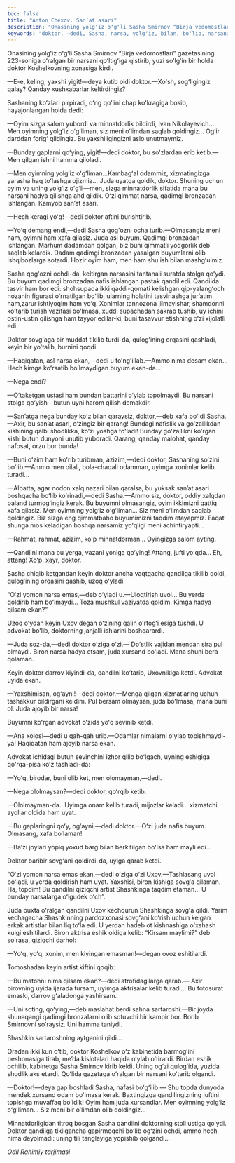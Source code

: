 ```yaml
---
toc: false
title: "Anton Chexov. Sanʼat asari"
description: "Onasining yolgʻiz oʻgʻli Sasha Smirnov “Birja vedomostlari” gazetasining 223-soniga oʻralgan bir narsani..."
keywords: "doktor, —dedi, Sasha, narsa, yolgʻiz, bilan, boʻlib, narsani, oyimning, qadimgi, bronzadan, buyum, keyin, kelib, qandilni, oʻralgan, sizga, oʻlimdan, saqlab, qoʻying"
---
```


Onasining yolgʻiz oʻgʻli Sasha Smirnov “Birja vedomostlari” gazetasining 223-soniga oʻralgan bir narsani qoʻltigʻiga qistirib, yuzi soʻlgʻin bir holda doktor Koshelkovning xonasiga kirdi.

—E-e, keling, yaxshi yigit!—deya kutib oldi doktor.—Xoʻsh, sogʻligingiz qalay? Qanday xushxabarlar keltirdingiz?

Sashaning koʻzlari pirpiradi, oʻng qoʻlini chap koʻkragiga bosib, hayajonlangan holda dedi:

—Oyim sizga salom yubordi va minnatdorlik bildirdi, Ivan Nikolayevich… Men oyimning yolgʻiz oʻgʻliman, siz meni oʻlimdan saqlab qoldingiz… Ogʻir darddan forigʻ qildingiz. Bu yaxshiligingizni aslo unutmaymiz.

—Bunday gaplarni qoʻying, yigit!—dedi doktor, bu soʻzlardan erib ketib.—Men qilgan ishni hamma qiloladi.

—Men oyimning yolgʻiz oʻgʻliman…Kambagʻal odammiz, xizmatingizga yarasha haq toʻlashga ojizmiz… Juda uyatga qoldik, doktor. Shuning uchun oyim va uning yolgʻiz oʻgʻli—men, sizga minnatdorlik sifatida mana bu narsani hadya qilishga ahd qildik. Oʻzi qimmat narsa, qadimgi bronzadan ishlangan. Kamyob sanʼat asari.

—Hech keragi yoʻq!—dedi doktor aftini burishtirib.

—Yoʻq demang endi,—dedi Sasha qogʻozni ocha turib.—Olmasangiz meni ham, oyimni ham xafa qilasiz. Juda asl buyum. Qadimgi bronzadan ishlangan. Marhum dadamdan qolgan, biz buni qimmatli yodgorlik deb saqlab kelardik. Dadam qadimgi bronzadan yasalgan buyumlarni olib ishqibozlarga sotardi. Hozir oyim ham, men ham shu ish bilan mashgʻulmiz.

Sasha qogʻozni ochdi-da, keltirgan narsasini tantanali suratda stolga qoʻydi. Bu buyum qadimgi bronzadan nafis ishlangan pastak qandil edi. Qandilda tasvir ham bor edi: shohsupada ikki qaddi-qomati kelishgan qip-yalangʻoch nozanin figurasi oʻrnatilgan boʻlib, ularning holatini tasvirlashga jurʼatim ham,zarur ishtiyoqim ham yoʻq. Xonimlar tannozona jilmayishar, shamdonni koʻtarib turish vazifasi boʻlmasa, xuddi supachadan sakrab tushib, uy ichini ostin-ustin qilishga ham tayyor edilar-ki, buni tasavvur etishning oʻzi xijolatli edi.

Doktor sovgʻaga bir muddat tikilib turdi-da, qulogʻining orqasini qashladi, keyin bir yoʻtalib, burnini qoqdi.

—Haqiqatan, asl narsa ekan,—dedi u toʻngʻillab.—Ammo nima desam ekan… Hech kimga koʻrsatib boʻlmaydigan buyum ekan-da…

—Nega endi?

—Oʻtaketgan ustasi ham bundan battarini oʻylab topolmaydi. Bu narsani stolga qoʻyish—butun uyni harom qilish demakdir.

—Sanʼatga nega bunday koʻz bilan qaraysiz, doktor,—deb xafa boʻldi Sasha.—Axir, bu sanʼat asari, oʻzingiz bir qarang! Bundagi nafislik va goʻzallikdan kishining qalbi shodlikka, koʻzi yoshga toʻladi! Bunday goʻzallikni koʻrgan kishi butun dunyoni unutib yuboradi. Qarang, qanday malohat, qanday nafosat, orzu bor bunda!

—Buni oʻzim ham koʻrib turibman, azizim,—dedi doktor, Sashaning soʻzini boʻlib.—Ammo men oilali, bola-chaqali odamman, uyimga xonimlar kelib turadi…

—Albatta, agar nodon xalq nazari bilan qaralsa, bu yuksak sanʼat asari boshqacha boʻlib koʻrinadi,—dedi Sasha.—Ammo siz, doktor, oddiy xalqdan baland turmogʻingiz kerak. Bu buyumni olmasangiz, oyim ikkimizni qattiq xafa qilasiz. Men oyimning yolgʻiz oʻgʻliman… Siz meni oʻlimdan saqlab qoldingiz. Biz sizga eng qimmatbaho buyumimizni taqdim etayapmiz. Faqat shunga mos keladigan boshqa narsamiz yoʻqligi meni achintiryapti…

—Rahmat, rahmat, azizim, koʻp minnatdorman… Oyingizga salom ayting.

—Qandilni mana bu yerga, vazani yoniga qoʻying! Attang, jufti yoʻqda… Eh, attang! Xoʻp, xayr, doktor.

Sasha chiqib ketgandan keyin doktor ancha vaqtgacha qandilga tikilib qoldi, qulogʻining orqasini qashib, uzoq oʻyladi.

“Oʻzi yomon narsa emas,—deb oʻyladi u.—Uloqtirish uvol… Bu yerda qoldirib ham boʻlmaydi… Toza mushkul vaziyatda qoldim. Kimga hadya qilsam ekan?”

Uzoq oʻydan keyin Uxov degan oʻzining qalin oʻrtogʻi esiga tushdi. U advokat boʻlib, doktorning janjalli ishlarini boshqarardi.

—Juda soz-da,—dedi doktor oʻziga oʻzi.— Doʻstlik vajidan mendan sira pul olmaydi. Biron narsa hadya etsam, juda xursand boʻladi. Mana shuni bera qolaman.

Keyin doktor darrov kiyindi-da, qandilni koʻtarib, Uxovnikiga ketdi. Advokat uyida ekan.

—Yaxshimisan, ogʻayni!—dedi doktor.—Menga qilgan xizmatlaring uchun tashakkur bildirgani keldim. Pul bersam olmaysan, juda boʻlmasa, mana buni ol. Juda ajoyib bir narsa!

Buyumni koʻrgan advokat oʻzida yoʻq sevinib ketdi.

—Ana xolos!—dedi u qah-qah urib.—Odamlar nimalarni oʻylab topishmaydi-ya! Haqiqatan ham ajoyib narsa ekan.

Advokat ichidagi butun sevinchini izhor qilib boʻlgach, uyning eshigiga qoʻrqa-pisa koʻz tashladi-da:

—Yoʻq, birodar, buni olib ket, men olomayman,—dedi.

—Nega ololmaysan?—dedi doktor, qoʻrqib ketib.

—Ololmayman-da…Uyimga onam kelib turadi, mijozlar keladi… xizmatchi ayollar oldida ham uyat.

—Bu gaplaringni qoʻy, ogʻayni,—dedi doktor.—Oʻzi juda nafis buyum. Olmasang, xafa boʻlaman!

—Baʼzi joylari yopiq yoxud barg bilan berkitilgan boʻlsa ham mayli edi…

Doktor baribir sovgʻani qoldirdi-da, uyiga qarab ketdi.

“Oʻzi yomon narsa emas ekan,—dedi oʻziga oʻzi Uxov.—Tashlasang uvol boʻladi, u yerda qoldirish ham uyat. Yaxshisi, biron kishiga sovgʻa qilaman. Ha, topdim! Bu qandilni qiziqchi artist Shashkinga taqdim etaman… U bunday narsalarga oʻlgudek oʻch”.

Juda puxta oʻralgan qandilni Uxov kechqurun Shashkinga sovgʻa qildi. Yarim kechagacha Shashkinning pardozxonasi sovgʻani koʻrish uchun kelgan erkak artistlar bilan liq toʻla edi. U yerdan hadeb ot kishnashiga oʻxshash kulgi eshitilardi. Biron aktrisa eshik oldiga kelib: “Kirsam maylimi?” deb soʻrasa, qiziqchi darhol:

—Yoʻq, yoʻq, xonim, men kiyingan emasman!—degan ovoz eshitilardi.

Tomoshadan keyin artist kiftini qoqib:

—Bu matohni nima qilsam ekan?—dedi atrofidagilarga qarab.— Axir birovning uyida ijarada tursam, uyimga aktrisalar kelib turadi… Bu fotosurat emaski, darrov gʻaladonga yashirsam.

—Uni soting, qoʻying,—deb maslahat berdi sahna sartaroshi.—Bir joyda shunaqangi qadimgi bronzalarni olib sotuvchi bir kampir bor. Borib Smirnovni soʻraysiz. Uni hamma taniydi.

Shashkin sartaroshning aytganini qildi…

Oradan ikki kun oʻtib, doktor Koshelkov oʻz kabinetida barmogʻini peshonasiga tirab, meʼda kislotalari haqida oʻylab oʻtirardi. Birdan eshik ochilib, kabinetga Sasha Smirnov kirib keldi. Uning ogʻzi qulogʻida, yuzida shodlik aks etardi. Qoʻlida gazetaga oʻralgan bir narsani koʻtarib olgandi.

—Doktor!—deya gap boshladi Sasha, nafasi boʻgʻilib.— Shu topda dunyoda mendek xursand odam boʻlmasa kerak. Baxtingizga qandilingizning juftini topishga muvaffaq boʻldik! Oyim ham juda xursandlar. Men oyimning yolgʻiz oʻgʻliman… Siz meni bir oʻlimdan olib qoldingiz…

Minnatdorligidan titroq bosgan Sasha qandilni doktorning stoli ustiga qoʻydi. Doktor qandilga tikilgancha gapirmoqchi boʻlib ogʻzini ochdi, ammo hech nima deyolmadi: uning tili tanglayiga yopishib qolgandi…

*Odil Rahimiy tarjimasi*